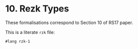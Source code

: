# 10. Rezk Types

These formalisations correspond to Section 10 of RS17 paper.

This is a literate `rzk` file:

```rzk
#lang rzk-1
```